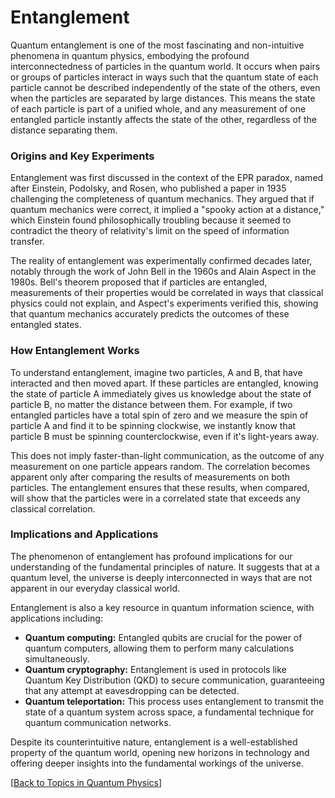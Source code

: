 # Entanglement

Quantum entanglement is one of the most fascinating and non-intuitive phenomena in quantum physics, embodying the profound interconnectedness of particles in the quantum world. It occurs when pairs or groups of particles interact in ways such that the quantum state of each particle cannot be described independently of the state of the others, even when the particles are separated by large distances. This means the state of each particle is part of a unified whole, and any measurement of one entangled particle instantly affects the state of the other, regardless of the distance separating them.

### Origins and Key Experiments

Entanglement was first discussed in the context of the EPR paradox, named after Einstein, Podolsky, and Rosen, who published a paper in 1935 challenging the completeness of quantum mechanics. They argued that if quantum mechanics were correct, it implied a "spooky action at a distance," which Einstein found philosophically troubling because it seemed to contradict the theory of relativity's limit on the speed of information transfer.

The reality of entanglement was experimentally confirmed decades later, notably through the work of John Bell in the 1960s and Alain Aspect in the 1980s. Bell's theorem proposed that if particles are entangled, measurements of their properties would be correlated in ways that classical physics could not explain, and Aspect's experiments verified this, showing that quantum mechanics accurately predicts the outcomes of these entangled states.

### How Entanglement Works

To understand entanglement, imagine two particles, A and B, that have interacted and then moved apart. If these particles are entangled, knowing the state of particle A immediately gives us knowledge about the state of particle B, no matter the distance between them. For example, if two entangled particles have a total spin of zero and we measure the spin of particle A and find it to be spinning clockwise, we instantly know that particle B must be spinning counterclockwise, even if it's light-years away.

This does not imply faster-than-light communication, as the outcome of any measurement on one particle appears random. The correlation becomes apparent only after comparing the results of measurements on both particles. The entanglement ensures that these results, when compared, will show that the particles were in a correlated state that exceeds any classical correlation.

### Implications and Applications

The phenomenon of entanglement has profound implications for our understanding of the fundamental principles of nature. It suggests that at a quantum level, the universe is deeply interconnected in ways that are not apparent in our everyday classical world.

Entanglement is also a key resource in quantum information science, with applications including:

- **Quantum computing:** Entangled qubits are crucial for the power of quantum computers, allowing them to perform many calculations simultaneously.
- **Quantum cryptography:** Entanglement is used in protocols like Quantum Key Distribution (QKD) to secure communication, guaranteeing that any attempt at eavesdropping can be detected.
- **Quantum teleportation:** This process uses entanglement to transmit the state of a quantum system across space, a fundamental technique for quantum communication networks.

Despite its counterintuitive nature, entanglement is a well-established property of the quantum world, opening new horizons in technology and offering deeper insights into the fundamental workings of the universe.

[[Back to Topics in Quantum Physics](quantum.md)]


